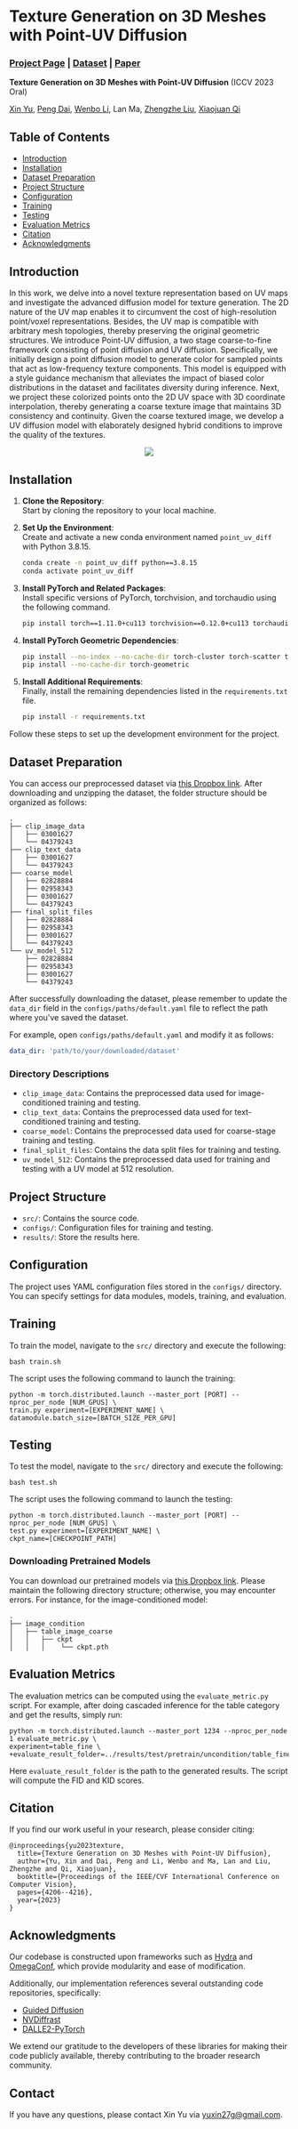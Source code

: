 # Texture Generation on 3D Meshes with Point-UV Diffusion

### [Project Page](https://cvmi-lab.github.io/Point-UV-Diffusion/) | [Dataset](#) | [Paper](https://arxiv.org/abs/2308.10490)

**Texture Generation on 3D Meshes with Point-UV Diffusion** (ICCV 2023 Oral)

[Xin Yu](https://scholar.google.com/citations?user=JX8kSoEAAAAJ&hl=zh-CN), [Peng Dai](https://daipengwa.github.io/), [Wenbo Li](https://fenglinglwb.github.io/), Lan Ma, [Zhengzhe Liu](https://liuzhengzhe.github.io/), [Xiaojuan Qi](https://xjqi.github.io/)

## Table of Contents
- [Introduction](#introduction)
- [Installation](#installation)
- [Dataset Preparation](#dataset-preparation)
- [Project Structure](#project-structure)
- [Configuration](#configuration)
- [Training](#training)
- [Testing](#testing)
- [Evaluation Metrics](#evaluation-metrics)
- [Citation](#citation)
- [Acknowledgments](#acknowledgments)

## Introduction

In this work, we delve into a novel texture representation based on UV maps and investigate the advanced diffusion model for texture generation. The 2D nature of the
UV map enables it to circumvent the cost of high-resolution
point/voxel representations. Besides, the UV map is compatible with arbitrary mesh topologies, thereby preserving
the original geometric structures. We introduce Point-UV diffusion, a two stage coarse-to-fine framework consisting of point diffusion and UV diffusion. Specifically, we initially design a
point diffusion model to generate color for sampled points
that act as low-frequency texture components. This model
is equipped with a style guidance mechanism that alleviates the impact of biased color distributions in the dataset
and facilitates diversity during inference. Next, we project
these colorized points onto the 2D UV space with 3D coordinate interpolation, thereby generating a coarse texture image that maintains 3D consistency and continuity. Given the
coarse textured image, we develop a UV diffusion model
with elaborately designed hybrid conditions to improve the
quality of the textures.

<p align="center"><img src="./figs/overview.png" ></p>

## Installation

1. **Clone the Repository**:  
   Start by cloning the repository to your local machine.

2. **Set Up the Environment**:  
   Create and activate a new conda environment named `point_uv_diff` with Python 3.8.15.

    ```bash
    conda create -n point_uv_diff python==3.8.15
    conda activate point_uv_diff
    ```

3. **Install PyTorch and Related Packages**:  
   Install specific versions of PyTorch, torchvision, and torchaudio using the following command.

    ```bash
    pip install torch==1.11.0+cu113 torchvision==0.12.0+cu113 torchaudio==0.11.0 --extra-index-url https://download.pytorch.org/whl/cu113
    ```

4. **Install PyTorch Geometric Dependencies**:  

    ```bash
    pip install --no-index --no-cache-dir torch-cluster torch-scatter torch-sparse -f https://data.pyg.org/whl/torch-1.11.0+cu113.html 
    pip install --no-cache-dir torch-geometric
    ```

5. **Install Additional Requirements**:  
   Finally, install the remaining dependencies listed in the `requirements.txt` file.

    ```bash
    pip install -r requirements.txt
    ```

Follow these steps to set up the development environment for the project.


## Dataset Preparation

You can access our preprocessed dataset via [this Dropbox link](https://www.dropbox.com/scl/fo/qctmgdcr8x090rnbx8jlz/h?rlkey=zjddmm3ien8lholhulosfiafp&dl=0). After downloading and unzipping the dataset, the folder structure should be organized as follows:

```
.
├── clip_image_data 
│   ├── 03001627
│   └── 04379243
├── clip_text_data
│   ├── 03001627
│   └── 04379243
├── coarse_model
│   ├── 02828884
│   ├── 02958343
│   ├── 03001627
│   └── 04379243
├── final_split_files
│   ├── 02828884
│   ├── 02958343
│   ├── 03001627
│   └── 04379243
└── uv_model_512
    ├── 02828884
    ├── 02958343
    ├── 03001627
    └── 04379243
```

After successfully downloading the dataset, please remember to update the `data_dir` field in the `configs/paths/default.yaml` file to reflect the path where you've saved the dataset.

For example, open `configs/paths/default.yaml` and modify it as follows:

```yaml
data_dir: 'path/to/your/downloaded/dataset'
```

### Directory Descriptions

- `clip_image_data`: Contains the preprocessed data used for image-conditioned training and testing.
- `clip_text_data`: Contains the preprocessed data used for text-conditioned training and testing.
- `coarse_model`: Contains the preprocessed data used for coarse-stage training and testing.
- `final_split_files`: Contains the data split files for training and testing.
- `uv_model_512`: Contains the preprocessed data used for training and testing with a UV model at 512 resolution.




## Project Structure

- `src/`: Contains the source code.
- `configs/`: Configuration files for training and testing.
- `results/`: Store the results here.

## Configuration

The project uses YAML configuration files stored in the `configs/` directory. You can specify settings for data modules, models, training, and evaluation.

## Training

To train the model, navigate to the `src/` directory and execute the following:

```
bash train.sh
```
The script uses the following command to launch the training:

```
python -m torch.distributed.launch --master_port [PORT] --nproc_per_node [NUM_GPUS] \
train.py experiment=[EXPERIMENT_NAME] \
datamodule.batch_size=[BATCH_SIZE_PER_GPU]
```

## Testing
To test the model, navigate to the `src/` directory and execute the following:

```
bash test.sh
```
The script uses the following command to launch the testing:

```
python -m torch.distributed.launch --master_port [PORT] --nproc_per_node [NUM_GPUS] \
test.py experiment=[EXPERIMENT_NAME] \
ckpt_name=[CHECKPOINT_PATH]
```

### Downloading Pretrained Models

You can download our pretrained models via [this Dropbox link](https://www.dropbox.com/scl/fo/24vrjqk00kimlrzbwe2ae/h?rlkey=7x9c0hqqztr8bzad9s8p5e8rp&dl=0). Please maintain the following directory structure; otherwise, you may encounter errors. For instance, for the image-conditioned model:

```
.
├── image_condition
│   ├── table_image_coarse
│   │   ├── ckpt
│   │   │    └── ckpt.pth
```


## Evaluation Metrics
The evaluation metrics can be computed using the `evaluate_metric.py` script. For example, after doing cascaded inference for the table category and get the results, simply run:
```
python -m torch.distributed.launch --master_port 1234 --nproc_per_node 1 evaluate_metric.py \
experiment=table_fine \
+evaluate_result_folder=../results/test/pretrain/uncondition/table_fine/static_timestamped
```
Here `evaluate_result_folder` is the path to the generated results. The script will compute the FID and KID scores.

## Citation
If you find our work useful in your research, please consider citing:

```
@inproceedings{yu2023texture,
  title={Texture Generation on 3D Meshes with Point-UV Diffusion},
  author={Yu, Xin and Dai, Peng and Li, Wenbo and Ma, Lan and Liu, Zhengzhe and Qi, Xiaojuan},
  booktitle={Proceedings of the IEEE/CVF International Conference on Computer Vision},
  pages={4206--4216},
  year={2023}
}
```
## Acknowledgments

Our codebase is constructed upon frameworks such as [Hydra](https://github.com/facebookresearch/hydra) and [OmegaConf](https://github.com/omry/omegaconf), which provide modularity and ease of modification.

Additionally, our implementation references several outstanding code repositories, specifically:
- [Guided Diffusion](https://github.com/openai/guided-diffusion)
- [NVDiffrast](https://github.com/NVlabs/nvdiffrast)
- [DALLE2-PyTorch](https://github.com/lucidrains/DALLE2-pytorch)

We extend our gratitude to the developers of these libraries for making their code publicly available, thereby contributing to the broader research community.

## Contact
If you have any questions, please contact Xin Yu via yuxin27g@gmail.com.
